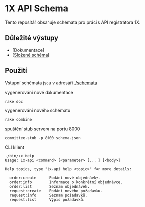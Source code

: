 # 1X API Schema

Tento repositář obsahuje schémata pro práci s API registrátora 1X.

## Důležité výstupy

* [[Dokumentace]](./schema.md)
* [[Složené schéma]](./schema.json)

## Použití

Vstupní schémata jsou v adresáři [./schemata](./schemata)

vygenerování nové dokumentace

```shell
rake doc
```

vygenerování nového schématu

```shell
rake combine
```

spuštění stub serveru na portu 8000

```shell
committee-stub -p 8000 schema.json
```

CLI klient

```shell
./bin/1x help
Usage: 1x-api <command> [<parameter> [...]] [<body>]

Help topics, type "1x-api help <topic>" for more details:

  order:create      Podání nové objednávky.
  order:info        Informace o konkrétní objednávce.
  order:list        Seznam objednávek.
  request:create    Podání nového požadavku.
  request:info      Seznam požadavků.
  request:list      Výpis požadavků.
```
